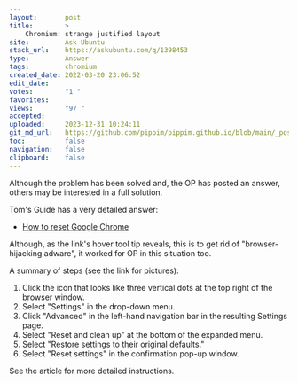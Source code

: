 ```yaml
---
layout:       post
title:        >
    Chromium: strange justified layout
site:         Ask Ubuntu
stack_url:    https://askubuntu.com/q/1398453
type:         Answer
tags:         chromium
created_date: 2022-03-20 23:06:52
edit_date:    
votes:        "1 "
favorites:    
views:        "97 "
accepted:     
uploaded:     2023-12-31 10:24:11
git_md_url:   https://github.com/pippim/pippim.github.io/blob/main/_posts/2022/2022-03-20-Chromium_-strange-justified-layout.md
toc:          false
navigation:   false
clipboard:    false
---
```


Although the problem has been solved and, the OP has posted an answer, others may be interested in a full solution.

Tom's Guide has a very detailed answer:

- [How to reset Google Chrome](https://www.tomsguide.com/us/reset-google-chrome-how-to,news-18821.html "Here&apos;s how to reset Google Chrome to swiftly get rid of browser-hijacking adware")

Although, as the link's hover tool tip reveals, this is to get rid of "browser-hijacking adware", it worked for OP in this situation too.

A summary of steps (see the link for pictures):

1. Click the icon that looks like three vertical dots at the top right of the browser window.
2. Select "Settings" in the drop-down menu.
3. Click "Advanced" in the left-hand navigation bar in the resulting Settings page.
4. Select "Reset and clean up" at the bottom of the expanded menu.
5. Select "Restore settings to their original defaults."
6. Select "Reset settings" in the confirmation pop-up window.

See the article for more detailed instructions.
